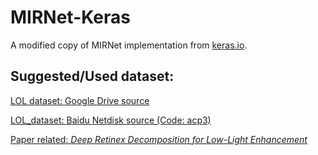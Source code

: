 # MIRNet-Keras
A modified copy of MIRNet implementation from [keras.io](https://keras.io/examples/vision/mirnet/).

## Suggested/Used dataset:
[LOL dataset: Google Drive source](https://drive.google.com/open?id=157bjO1_cFuSd0HWDUuAmcHRJDVyWpOxB)

[LOL_dataset: Baidu Netdisk source (Code: acp3)](https://pan.baidu.com/s/1ABMrDjBTeHIJGlOFIeP1IQ)

[Paper related: _Deep Retinex Decomposition for Low-Light Enhancement_](https://daooshee.github.io/BMVC2018website/)
